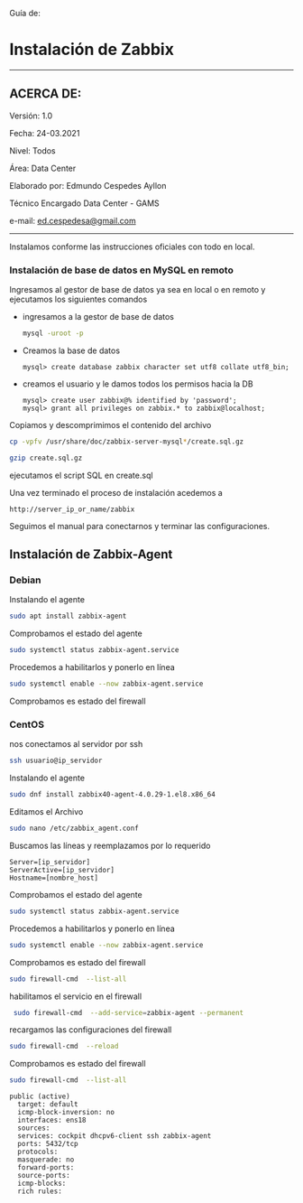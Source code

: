 Guía de:

# Instalación de Zabbix

---
## ACERCA DE:
Versión: 1.0

Fecha: 24-03.2021

Nivel: Todos

Área: Data Center

Elaborado por: Edmundo Cespedes Ayllon

Técnico Encargado Data Center - GAMS

e-mail: [ed.cespedesa@gmail.com](ed.cespedesa@gmail.com)

---

Instalamos conforme las instrucciones oficiales con todo en local.

### Instalación de base de datos en MySQL en remoto

Ingresamos al gestor de base de datos ya sea en local o en remoto y ejecutamos los siguientes comandos

* ingresamos a la gestor de base de datos

  ```bash
  mysql -uroot -p
  ```

* Creamos la base de datos

  ```mysql
  mysql> create database zabbix character set utf8 collate utf8_bin;
  ````

* creamos el usuario y le damos todos los permisos hacia la DB

  ```mysql
  mysql> create user zabbix@% identified by 'password';
  mysql> grant all privileges on zabbix.* to zabbix@localhost;
  ```

Copiamos y descomprimimos el contenido del archivo

```bash
cp -vpfv /usr/share/doc/zabbix-server-mysql*/create.sql.gz
```

```bash
gzip create.sql.gz
```

ejecutamos el script SQL en create.sql

Una vez terminado el proceso de instalación   acedemos a

```url
http://server_ip_or_name/zabbix
```

Seguimos el manual para conectarnos y terminar las configuraciones.

## Instalación de Zabbix-Agent

### Debian

Instalando el agente 

```bash
sudo apt install zabbix-agent
```

Comprobamos el estado del agente

```bash
sudo systemctl status zabbix-agent.service
```

Procedemos a habilitarlos y ponerlo en línea

```bash
sudo systemctl enable --now zabbix-agent.service
```

Comprobamos es estado del firewall

 


### CentOS

nos conectamos al servidor por ssh

```bash
ssh usuario@ip_servidor
```

Instalando el agente 

```bash
sudo dnf install zabbix40-agent-4.0.29-1.el8.x86_64
```

Editamos el Archivo

```bash
sudo nano /etc/zabbix_agent.conf
```

Buscamos las líneas y reemplazamos por lo requerido

```text
Server=[ip_servidor]
ServerActive=[ip_servidor]
Hostname=[nombre_host]
```

Comprobamos el estado del agente

```bash
sudo systemctl status zabbix-agent.service
```

Procedemos a habilitarlos y ponerlo en línea

```bash
sudo systemctl enable --now zabbix-agent.service
```

Comprobamos es estado del firewall

```bash
sudo firewall-cmd  --list-all
```

habilitamos el servicio en el firewall

```bash
 sudo firewall-cmd  --add-service=zabbix-agent --permanent
```

recargamos las configuraciones del firewall

```bash
sudo firewall-cmd  --reload
```

Comprobamos es estado del firewall

```bash
sudo firewall-cmd  --list-all
```

```output
public (active)
  target: default
  icmp-block-inversion: no
  interfaces: ens18
  sources:
  services: cockpit dhcpv6-client ssh zabbix-agent
  ports: 5432/tcp
  protocols:
  masquerade: no
  forward-ports:
  source-ports:
  icmp-blocks:
  rich rules:
```

